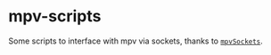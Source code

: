 # mpv-scripts 

Some scripts to interface with mpv via sockets, thanks to
[`mpvSockets`](https://github.com/3L0C/mpvSockets-smpv). 
